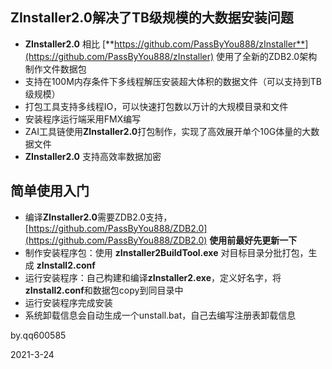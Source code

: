 ## ZInstaller2.0解决了TB级规模的大数据安装问题

- **ZInstaller2.0** 相比 [**https://github.com/PassByYou888/zInstaller**](https://github.com/PassByYou888/zInstaller) 使用了全新的ZDB2.0架构制作文件数据包
- 支持在100M内存条件下多线程解压安装超大体积的数据文件（可以支持到TB级规模）
- 打包工具支持多线程IO，可以快速打包数以万计的大规模目录和文件
- 安装程序运行端采用FMX编写
- ZAI工具链使用**ZInstaller2.0**打包制作，实现了高效展开单个10G体量的大数据文件
- **ZInstaller2.0** 支持高效率数据加密

## 简单使用入门

- 编译**ZInstaller2.0**需要ZDB2.0支持，[https://github.com/PassByYou888/ZDB2.0](https://github.com/PassByYou888/ZDB2.0) **使用前最好先更新一下**
- 制作安装程序包：使用 **zInstaller2BuildTool.exe** 对目标目录分批打包，生成 **zInstall2.conf**
- 运行安装程序：自己构建和编译**zInstaller2.exe**，定义好名字，将**zInstall2.conf**和数据包copy到同目录中
- 运行安装程序完成安装
- 系统卸载信息会自动生成一个unstall.bat，自己去编写注册表卸载信息


by.qq600585

2021-3-24
